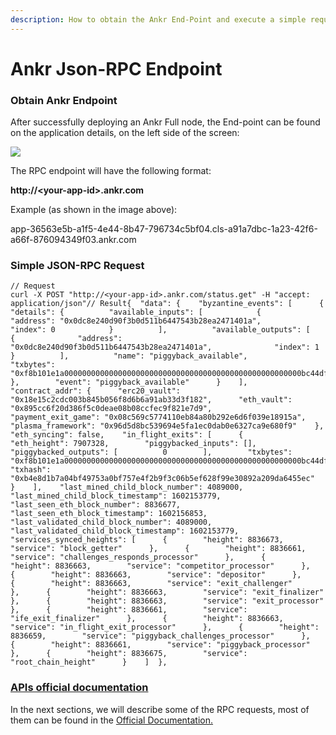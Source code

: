 ```yaml
---
description: How to obtain the Ankr End-Point and execute a simple request.
---
```


# Ankr Json-RPC Endpoint

### Obtain Ankr Endpoint <a href="#obtain-ankr-endpoint" id="obtain-ankr-endpoint"></a>

After successfully deploying an Ankr Full node, the End-point can be found on the application details, on the left side of the screen:

![](https://gblobscdn.gitbook.com/assets%2F-MF6NYa65t3TUvQZ0zRX%2F-MJ6xQ3VGp7S6yd5qUet%2F-MJ6ypO880HcrNABT4Ud%2FOmiseGo%20gitbook.jpg?alt=media\&token=13bbcb1a-5e7f-46f8-9836-713598badcfd)

The RPC endpoint will have the following format:

**http://\<your-app-id>.ankr.com**

Example (as shown in the image above):

app-36563e5b-a1f5-4e44-8b47-796734c5bf04.cls-a91a7dbc-1a23-42f6-a66f-876094349f03.ankr.com

### Simple **JSON**-RPC Request <a href="#simple-json-rpc-request" id="simple-json-rpc-request"></a>

```
// Request
curl -X POST "http://<your-app-id>.ankr.com/status.get" -H "accept: application/json"​// Result{  "data": {    "byzantine_events": [      {        "details": {          "available_inputs": [            {              "address": "0x0dc8e240d90f3b0d511b6447543b28ea2471401a",              "index": 0            }          ],          "available_outputs": [            {              "address": "0x0dc8e240d90f3b0d511b6447543b28ea2471401a",              "index": 1            }          ],          "name": "piggyback_available",          "txbytes": "0xf8b101e1a00000000000000000000000000000000000000000000000000000bc44dfe31800f86af401f2948b63bb2b829813ece5c2f378d47b2862be271c6c9400000000000000000000000000000000000000008711c37937e08000f401f2940dc8e240d90f3b0d511b6447543b28ea2471401a9400000000000000000000000000000000000000008711a8304c88a00080a00000000000000000000000000000000000000000000000000000000000000000"        },        "event": "piggyback_available"      }    ],    "contract_addr": {      "erc20_vault": "0x18e15c2cdc003b845b056f8d6b6a91ab33d3f182",      "eth_vault": "0x895cc6f20d386f5c0deae08b08ccfec9f821e7d9",      "payment_exit_game": "0x08c569c5774110eb84a80b292e6d6f039e18915a",      "plasma_framework": "0x96d5d8bc539694e5fa1ec0dab0e6327ca9e680f9"    },    "eth_syncing": false,    "in_flight_exits": [      {        "eth_height": 7907328,        "piggybacked_inputs": [],        "piggybacked_outputs": [          0        ],        "txbytes": "0xf8b101e1a00000000000000000000000000000000000000000000000000000bc44dfe31800f86af401f2948b63bb2b829813ece5c2f378d47b2862be271c6c9400000000000000000000000000000000000000008711c37937e08000f401f2940dc8e240d90f3b0d511b6447543b28ea2471401a9400000000000000000000000000000000000000008711a8304c88a00080a00000000000000000000000000000000000000000000000000000000000000000",        "txhash": "0xb4e8d1b7a04bf49753a0bf757e4f2b9f3c06b5ef628f99e30892a209da6455ec"      }    ],    "last_mined_child_block_number": 4089000,    "last_mined_child_block_timestamp": 1602153779,    "last_seen_eth_block_number": 8836677,    "last_seen_eth_block_timestamp": 1602156853,    "last_validated_child_block_number": 4089000,    "last_validated_child_block_timestamp": 1602153779,    "services_synced_heights": [      {        "height": 8836673,        "service": "block_getter"      },      {        "height": 8836661,        "service": "challenges_responds_processor"      },      {        "height": 8836663,        "service": "competitor_processor"      },      {        "height": 8836663,        "service": "depositor"      },      {        "height": 8836663,        "service": "exit_challenger"      },      {        "height": 8836663,        "service": "exit_finalizer"      },      {        "height": 8836663,        "service": "exit_processor"      },      {        "height": 8836661,        "service": "ife_exit_finalizer"      },      {        "height": 8836663,        "service": "in_flight_exit_processor"      },      {        "height": 8836659,        "service": "piggyback_challenges_processor"      },      {        "height": 8836661,        "service": "piggyback_processor"      },      {        "height": 8836675,        "service": "root_chain_height"      }    ]  },​
```

### ​[APIs official documentation](https://docs.omg.network/api)​ <a href="#apis-official-documentation" id="apis-official-documentation"></a>

In the next sections, we will describe some of the RPC requests, most of them can be found in the [Official Documentation.](https://docs.omg.network)
